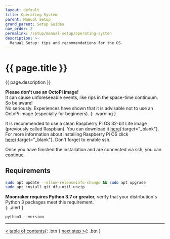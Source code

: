 ```yaml
---
layout: default
title: Operating System
parent: Manual Setup
grand_parent: Setup Guides
nav_order: 2
permalink: /setup/manual-setup/operating-systen
description: >-
  Manual Setup: tips and recommendations for the OS.
---
```


# {{ page.title }}
{{ page.description }}

**Please don't use an OctoPi image!**  
It can cause unforeseeable events, like rips in the space-time continuum. So be aware!  
No seriously. Experiences have shown that it is advisable not to use an OctoPi image (especially for beginners).
{: .warning }

It is recommended to use a clean Raspberry Pi OS 32-bit Lite image (previously called Raspbian). You can download it [here](https://downloads.raspberrypi.org/raspios_lite_armhf_latest){:target="_blank"}.  
For more information about installing Raspberry Pi OS click [here](https://www.raspberrypi.org/documentation/installation/installing-images/){:target="_blank"}. Don't forget to enable ssh.

Once you have finished the installation and are connected via ssh, you can continue.

## Requirements
```bash
sudo apt update --allow-releaseinfo-change && sudo apt upgrade
sudo apt install git dfu-util unzip
```

**Moonraker requires Python 3.7 or greater,** verify that your distribution's Python 3 packages meet this requirement.  
{: .alert }

```
python3 --version
```

---
[< table of contents](index.md){: .btn }  [next step >](klipper.md){: .btn }
